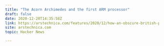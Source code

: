 ```yaml
---
title: "The Acorn Archimedes and the first ARM processor"
draft: false
date: 2020-12-20T14:35:58Z
link: https://arstechnica.com/features/2020/12/how-an-obscure-british-pc-maker-invented-arm-and-changed-the-world/?utm_medium=RSS&utm_source=hune
site: arstechnica.com
topic: Hacker News  

---
```

